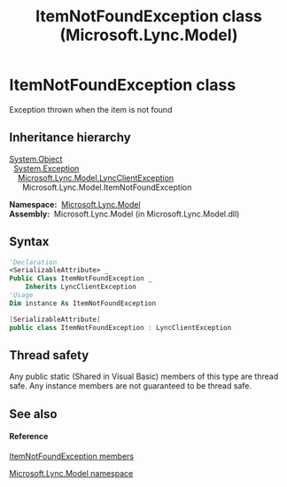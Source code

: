 ﻿---
title: ItemNotFoundException class (Microsoft.Lync.Model)
TOCTitle: ItemNotFoundException class
ms:assetid: T:Microsoft.Lync.Model.ItemNotFoundException_DI_3_UC_OCS14MrefLyncWPF
ms:mtpsurl: https://msdn.microsoft.com/en-us/library/microsoft.lync.model.itemnotfoundexception_di_3_uc_ocs14mreflyncwpf(v=office.15)
ms:contentKeyID: 48590637
ms.date: 07/28/2014
mtps_version: v=office.15
f1_keywords:
- Microsoft.Lync.Model.ItemNotFoundException
dev_langs:
- CSharp
- JScript
- VB
- other
---

# ItemNotFoundException class

Exception thrown when the item is not found

## Inheritance hierarchy

[System.Object](http://msdn2.microsoft.com/en-us/library/e5kfa45b)  
  [System.Exception](http://msdn2.microsoft.com/en-us/library/c18k6c59)  
    [Microsoft.Lync.Model.LyncClientException](lyncclientexception-class-microsoft-lync-model_2.md)  
      Microsoft.Lync.Model.ItemNotFoundException  

**Namespace:**  [Microsoft.Lync.Model](microsoft-lync-model-namespace_2.md)  
**Assembly:**  Microsoft.Lync.Model (in Microsoft.Lync.Model.dll)

## Syntax

``` vb
'Declaration
<SerializableAttribute> _
Public Class ItemNotFoundException _
    Inherits LyncClientException
'Usage
Dim instance As ItemNotFoundException
```

``` csharp
[SerializableAttribute]
public class ItemNotFoundException : LyncClientException
```

## Thread safety

Any public static (Shared in Visual Basic) members of this type are thread safe. Any instance members are not guaranteed to be thread safe.

## See also

#### Reference

[ItemNotFoundException members](itemnotfoundexception-members-microsoft-lync-model_2.md)

[Microsoft.Lync.Model namespace](microsoft-lync-model-namespace_2.md)

